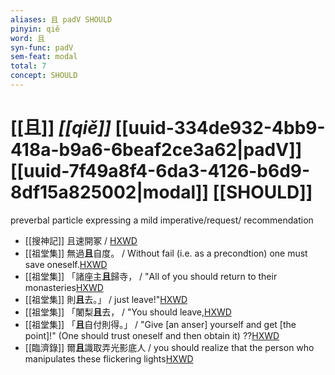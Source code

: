 ```yaml
---
aliases: 且 padV SHOULD
pinyin: qiě
word: 且
syn-func: padV
sem-feat: modal
total: 7
concept: SHOULD 
---
```

# [[且]] *[[qiě]]*  [[uuid-334de932-4bb9-418a-b9a6-6beaf2ce3a62|padV]] [[uuid-7f49a8f4-6da3-4126-b6d9-8df15a825002|modal]] [[SHOULD]]
preverbal particle expressing a mild imperative/request/ recommendation
 - [[搜神記]] 且速開冢 / [HXWD](https://hxwd.org/textview.html?location=KR3l0099_tls_015-1a.70)
 - [[祖堂集]] 無過**且**自度。 / Without fail (i.e. as a precondtion) one must save oneself.[HXWD](https://hxwd.org/textview.html?location=KR6q0002_Yan_003-1109a.10)
 - [[祖堂集]] 「諸座主**且**歸寺， / "All of you should return to their monasteries[HXWD](https://hxwd.org/textview.html?location=KR6q0002_Yan_003-1121a.14)
 - [[祖堂集]] 則**且**去。」 / just leave!"[HXWD](https://hxwd.org/textview.html?location=KR6q0002_Yan_006-2066a.34)
 - [[祖堂集]] 「闍梨**且**去， / "You should leave,[HXWD](https://hxwd.org/textview.html?location=KR6q0002_Yan_016-4121a.3)
 - [[祖堂集]] 「**且**自付則得。」 / "Give [an anser] yourself and get [the point]!" (One should trust oneself and then obtain it) ??[HXWD](https://hxwd.org/textview.html?location=KR6q0002_Yan_016-4122a.17)
 - [[臨濟錄]] 爾**且**識取弄光影底人 / you should realize that the person who manipulates these flickering lights[HXWD](https://hxwd.org/textview.html?location=KR6q0053_T_001-0497b.70)